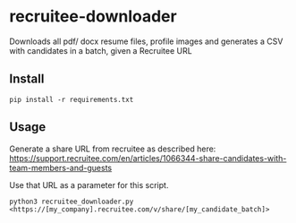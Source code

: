 # recruitee-downloader
Downloads all pdf/ docx resume files, profile images and generates a CSV with candidates in a batch, given a Recruitee URL

## Install

```
pip install -r requirements.txt
```

## Usage

Generate a share URL from recruitee as described here: https://support.recruitee.com/en/articles/1066344-share-candidates-with-team-members-and-guests

Use that URL as a parameter for this script.

```
python3 recruitee_downloader.py <https://[my_company].recruitee.com/v/share/[my_candidate_batch]>
```
